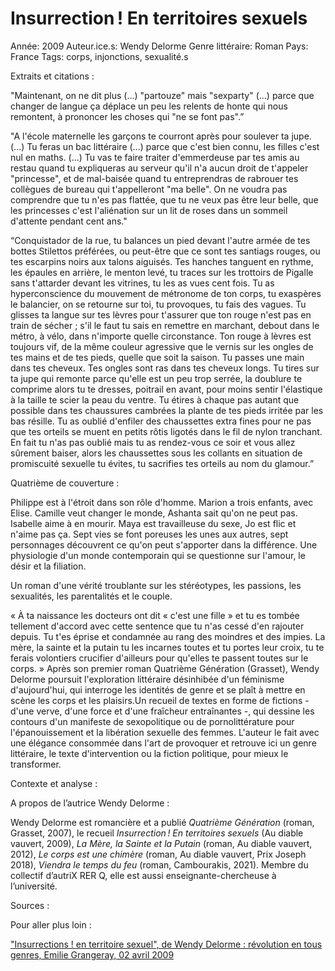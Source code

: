# Insurrection ! En territoires sexuels

Année: 2009
Auteur.ice.s: Wendy Delorme
Genre littéraire: Roman
Pays: France
Tags: corps, injonctions, sexualité.s

Extraits et citations :

"Maintenant, on ne dit plus (...) "partouze" mais "sexparty" (...) parce que changer de langue ça déplace un peu les relents de honte qui nous remontent, à prononcer les choses qui "ne se font pas".”

"A l'école maternelle les garçons te courront après pour soulever ta jupe. (...) Tu feras un bac littéraire (...) parce que c'est bien connu, les filles c'est nul en maths. (...) Tu vas te faire traiter d'emmerdeuse par tes amis au restau quand tu expliqueras au serveur qu'il n'a aucun droit de t'appeler "princesse", et de mal-baisée quand tu entreprendras de rabrouer tes collègues de bureau qui t'appelleront "ma belle". On ne voudra pas comprendre que tu n'es pas flattée, que tu ne veux pas être leur belle, que les princesses c'est l'aliénation sur un lit de roses dans un sommeil d'attente pendant cent ans."

“Conquistador de la rue, tu balances un pied devant l'autre armée de tes bottes Stilettos préférées, ou peut-être que ce sont tes santiags rouges, ou tes escarpins noirs aux talons aiguisés. Tes hanches tanguent en rythme, les épaules en arrière, le menton levé, tu traces sur les trottoirs de Pigalle sans t'attarder devant les vitrines, tu les as vues cent fois. Tu as hyperconscience du mouvement de métronome de ton corps, tu exaspères le balancier, on se retourne sur toi, tu provoques, tu fais des vagues. Tu glisses ta langue sur tes lèvres pour t'assurer que ton rouge n'est pas en train de sécher ; s'il le faut tu sais en remettre en marchant, debout dans le métro, à vélo, dans n'importe quelle circonstance. Ton rouge à lèvres est toujours vif, de la même couleur agressive que le vernis sur les ongles de tes mains et de tes pieds, quelle que soit la saison. Tu passes une main dans tes cheveux. Tes ongles sont ras dans tes cheveux longs. Tu tires sur ta jupe qui remonte parce qu'elle est un peu trop serrée, la doublure te comprime alors tu te dresses, poitrail en avant, pour moins sentir l'élastique à la taille te scier la peau du ventre. Tu étires à chaque pas autant que possible dans tes chaussures cambrées la plante de tes pieds irritée par les bas résille. Tu as oublié d'enfiler des chaussettes extra fines pour ne pas que tes orteils se muent en petits rôtis ligotés dans le fil de nylon tranchant. En fait tu n'as pas oublié mais tu as rendez-vous ce soir et vous allez sûrement baiser, alors les chaussettes sous les collants en situation de promiscuité sexuelle tu évites, tu sacrifies tes orteils au nom du glamour.”

Quatrième de couverture :

Philippe est à l'étroit dans son rôle d'homme. Marion a trois enfants, avec Elise. Camille veut changer le monde, Ashanta sait qu'on ne peut pas. Isabelle aime à en mourir. Maya est travailleuse du sexe, Jo est flic et n'aime pas ça. Sept vies se font poreuses les unes aux autres, sept personnages découvrent ce qu'on peut s'apporter dans la différence. Une physiologie d'un monde contemporain qui se questionne sur l'amour, le désir et la filiation.

Un roman d'une vérité troublante sur les stéréotypes, les passions, les sexualités, les parentalités et le couple.

« À ta naissance les docteurs ont dit « c'est une fille » et tu es tombée tellement d'accord avec cette sentence que tu n'as cessé d'en rajouter depuis. Tu t'es éprise et condamnée au rang des moindres et des impies. La mère, la sainte et la putain tu les incarnes toutes et tu portes leur croix, tu te ferais volontiers crucifier d'ailleurs pour qu'elles te passent toutes sur le corps. » Après son premier roman Quatrième Génération (Grasset), Wendy Delorme poursuit l'exploration littéraire désinhibée d'un féminisme d'aujourd'hui, qui interroge les identités de genre et se plaît à mettre en scène les corps et les plaisirs.Un recueil de textes en forme de fictions - d'une verve, d'une force et d'une fraîcheur entraînantes -, qui dessine les contours d'un manifeste de sexopolitique ou de pornolittérature pour l'épanouissement et la libération sexuelle des femmes. L'auteur le fait avec une élégance consommée dans l'art de provoquer et retrouve ici un genre littéraire, le texte d'intervention ou la fiction politique, pour mieux le transformer. 

Contexte et analyse :

A propos de l’autrice Wendy Delorme :

Wendy Delorme est romancière et a publié *Quatrième Génération* (roman, Grasset, 2007), le recueil *Insurrection ! En territoires sexuels* (Au diable vauvert, 2009), *La Mère, la Sainte et la Putain* (roman, Au diable vauvert, 2012), *Le corps est une chimère* (roman, Au diable vauvert, Prix Joseph 2018), *Viendra le temps du feu* (roman, Cambourakis, 2021). Membre du collectif d’autriX RER Q, elle est aussi enseignante-chercheuse à l’université. 

Sources :

Pour aller plus loin :

["Insurrections ! en territoire sexuel", de Wendy Delorme : révolution en tous genres, Emilie Grangeray, 02 avril 2009](https://www.lemonde.fr/livres/article/2009/04/02/insurrections-en-territoire-sexuel-de-wendy-delorme_1175601_3260.html)